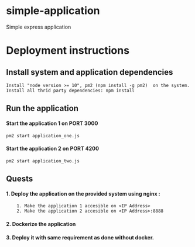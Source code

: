 # simple-application

Simple express application

# Deployment instructions

## Install system and application dependencies

    Install "node version >= 10", pm2 (npm install -g pm2)  on the system.
    Install all thrid party dependencies: npm install

## Run the application

#### Start the application 1 on PORT 3000
    pm2 start application_one.js 
#### Start the application 2 on PORT 4200
    pm2 start application_two.js

## Quests

#### 1. Deploy the application on the provided system using nginx :
        1. Make the application 1 accesible on <IP Address> 
        2. Make the application 2 accesible on <IP Address>:8888
#### 2. Dockerize the application 
#### 3. Deploy it with same requirement as done without docker.